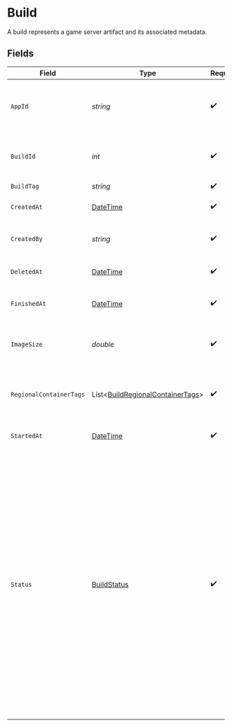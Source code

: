 # Build

A build represents a game server artifact and its associated metadata.


## Fields

| Field                                                                                                                                                                                                                                                                                                                                 | Type                                                                                                                                                                                                                                                                                                                                  | Required                                                                                                                                                                                                                                                                                                                              | Description                                                                                                                                                                                                                                                                                                                           | Example                                                                                                                                                                                                                                                                                                                               |
| ------------------------------------------------------------------------------------------------------------------------------------------------------------------------------------------------------------------------------------------------------------------------------------------------------------------------------------- | ------------------------------------------------------------------------------------------------------------------------------------------------------------------------------------------------------------------------------------------------------------------------------------------------------------------------------------- | ------------------------------------------------------------------------------------------------------------------------------------------------------------------------------------------------------------------------------------------------------------------------------------------------------------------------------------- | ------------------------------------------------------------------------------------------------------------------------------------------------------------------------------------------------------------------------------------------------------------------------------------------------------------------------------------- | ------------------------------------------------------------------------------------------------------------------------------------------------------------------------------------------------------------------------------------------------------------------------------------------------------------------------------------- |
| `AppId`                                                                                                                                                                                                                                                                                                                               | *string*                                                                                                                                                                                                                                                                                                                              | :heavy_check_mark:                                                                                                                                                                                                                                                                                                                    | System generated unique identifier for an application.                                                                                                                                                                                                                                                                                | app-af469a92-5b45-4565-b3c4-b79878de67d2                                                                                                                                                                                                                                                                                              |
| `BuildId`                                                                                                                                                                                                                                                                                                                             | *int*                                                                                                                                                                                                                                                                                                                                 | :heavy_check_mark:                                                                                                                                                                                                                                                                                                                    | System generated id for a build. Increments by 1.                                                                                                                                                                                                                                                                                     | 1                                                                                                                                                                                                                                                                                                                                     |
| `BuildTag`                                                                                                                                                                                                                                                                                                                            | *string*                                                                                                                                                                                                                                                                                                                              | :heavy_check_mark:                                                                                                                                                                                                                                                                                                                    | N/A                                                                                                                                                                                                                                                                                                                                   | 0.1.14-14c793                                                                                                                                                                                                                                                                                                                         |
| `CreatedAt`                                                                                                                                                                                                                                                                                                                           | [DateTime](https://learn.microsoft.com/en-us/dotnet/api/system.datetime?view=net-5.0)                                                                                                                                                                                                                                                 | :heavy_check_mark:                                                                                                                                                                                                                                                                                                                    | When [`CreateBuild()`](https://hathora.dev/api#tag/BuildV1/operation/CreateBuild) is called.                                                                                                                                                                                                                                          |                                                                                                                                                                                                                                                                                                                                       |
| `CreatedBy`                                                                                                                                                                                                                                                                                                                           | *string*                                                                                                                                                                                                                                                                                                                              | :heavy_check_mark:                                                                                                                                                                                                                                                                                                                    | Email address for the user that created the build.                                                                                                                                                                                                                                                                                    | dev@hathora.dev                                                                                                                                                                                                                                                                                                                       |
| `DeletedAt`                                                                                                                                                                                                                                                                                                                           | [DateTime](https://learn.microsoft.com/en-us/dotnet/api/system.datetime?view=net-5.0)                                                                                                                                                                                                                                                 | :heavy_check_mark:                                                                                                                                                                                                                                                                                                                    | When the build was deleted.                                                                                                                                                                                                                                                                                                           |                                                                                                                                                                                                                                                                                                                                       |
| `FinishedAt`                                                                                                                                                                                                                                                                                                                          | [DateTime](https://learn.microsoft.com/en-us/dotnet/api/system.datetime?view=net-5.0)                                                                                                                                                                                                                                                 | :heavy_check_mark:                                                                                                                                                                                                                                                                                                                    | When [`RunBuild()`](https://hathora.dev/api#tag/BuildV1/operation/RunBuild) finished executing.                                                                                                                                                                                                                                       |                                                                                                                                                                                                                                                                                                                                       |
| `ImageSize`                                                                                                                                                                                                                                                                                                                           | *double*                                                                                                                                                                                                                                                                                                                              | :heavy_check_mark:                                                                                                                                                                                                                                                                                                                    | The size (in bytes) of the Docker image built by Hathora.                                                                                                                                                                                                                                                                             |                                                                                                                                                                                                                                                                                                                                       |
| `RegionalContainerTags`                                                                                                                                                                                                                                                                                                               | List<[BuildRegionalContainerTags](../../models/shared/BuildRegionalContainerTags.md)>                                                                                                                                                                                                                                                 | :heavy_check_mark:                                                                                                                                                                                                                                                                                                                    | Identifiers for the containers stored in Hathora's registries.                                                                                                                                                                                                                                                                        |                                                                                                                                                                                                                                                                                                                                       |
| `StartedAt`                                                                                                                                                                                                                                                                                                                           | [DateTime](https://learn.microsoft.com/en-us/dotnet/api/system.datetime?view=net-5.0)                                                                                                                                                                                                                                                 | :heavy_check_mark:                                                                                                                                                                                                                                                                                                                    | When [`RunBuild()`](https://hathora.dev/api#tag/BuildV1/operation/RunBuild) is called.                                                                                                                                                                                                                                                |                                                                                                                                                                                                                                                                                                                                       |
| `Status`                                                                                                                                                                                                                                                                                                                              | [BuildStatus](../../models/shared/BuildStatus.md)                                                                                                                                                                                                                                                                                     | :heavy_check_mark:                                                                                                                                                                                                                                                                                                                    | Current status of your build.<br/><br/>`created`: a build was created but not yet run<br/><br/>`running`: the build process is actively executing<br/><br/>`succeeded`: the game server artifact was successfully built and stored in the Hathora registries<br/><br/>`failed`: the build process was unsuccessful, most likely due to an error with the `Dockerfile` |                                                                                                                                                                                                                                                                                                                                       |